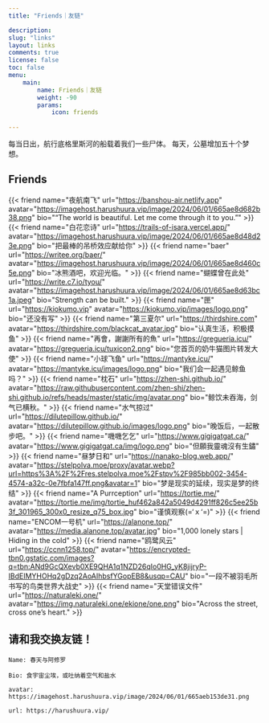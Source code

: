 ```yaml
---
title: "Friends｜友链"

description: 
slug: "links"
layout: links
comments: true
license: false
toc: false
menu: 
    main:
        name: Friends｜友链
        weight: -90
        params:
            icon: friends
        
---
```

<style>
.article-header {
    display: none;
  }
.article-footer {
	display: none;
  }
.toc:false

</style>


每当日出，航行底格里斯河的船载着我们一些尸体。
每天，公墓增加五十个梦想。



## Friends
{{< friend name="夜航南飞" url="https://banshou-air.netlify.app" avatar="https://imagehost.harushuura.vip/image/2024/06/01/665ae8d682b38.png" bio="“The world is beautiful. Let me come through it to you.”" >}}
{{< friend name="白花恋诗" url="https://trails-of-isara.vercel.app/" avatar="https://imagehost.harushuura.vip/image/2024/06/01/665ae8d48d23e.png" bio="把最棒的吊桥效应献给你" >}}
{{< friend name="baer" url="https://writee.org/baer/" avatar="https://imagehost.harushuura.vip/image/2024/06/01/665ae8d460c5e.png" bio="冰熊酒吧，欢迎光临。" >}}
{{< friend name="蝴蝶曾在此处" url="https://write.c7.io/tyou/" avatar="https://imagehost.harushuura.vip/image/2024/06/01/665ae8d63bc1a.jpeg" bio="Strength can be built." >}}
{{< friend name="匣" url="https://kiokumo.vip" avatar="https://kiokumo.vip/images/logo.png" bio="还没有写" >}}
{{< friend name="第三夏尔" url="https://thirdshire.com" avatar="https://thirdshire.com/blackcat_avatar.jpg" bio="认真生活，积极摸鱼" >}}
{{< friend name="再會，謝謝所有的魚" url="https://gregueria.icu/" avatar="https://gregueria.icu/tuxicon2.png" bio="您首页的奶牛猫图片转发大使" >}}
{{< friend name="小球飞鱼" url="https://mantyke.icu/" avatar="https://mantyke.icu/images/logo.png" bio="我们会一起遇见鲸鱼吗？" >}}
{{< friend name="枕石" url="https://zhen-shi.github.io/" avatar="https://raw.githubusercontent.com/zhen-shi/zhen-shi.github.io/refs/heads/master/static/img/avatar.png" bio="鲸饮未吞海，剑气已横秋。" >}}
{{< friend name="水气掠过" url="https://dilutepillow.github.io/" avatar="https://dilutepillow.github.io/images/logo.png" bio="晚饭后，一起散步吧。" >}}
{{< friend name="嘰嘰乞乞" url="https://www.gigigatgat.ca/" avatar="https://www.gigigatgat.ca/img/logo.png" bio="但願我靈魂沒有生鏽" >}}
{{< friend name="昼梦日和" url="https://nanako-blog.web.app/" avatar="https://stelpolva.moe/proxy/avatar.webp?url=https%3A%2F%2Fres.stelpolva.moe%2Fstpv%2F985bb002-3454-4574-a32c-0e7fbfa147ff.png&avatar=1" bio="梦是现实的延续，现实是梦的终结" >}}
{{< friend name="A Purrception" url="https://tortie.me/" avatar="https://tortie.me/img/tortie_huf462a842a5049d4291ff826c5ee25b3f_301965_300x0_resize_q75_box.jpg" bio="谨慎观察(=‘ｘ‘=)" >}}
{{< friend name="ENCOM一号机" url="https://alanone.top/" avatar="https://media.alanone.top/avatar.jpg" bio="1,000 lonely stars | Hiding in the cold" >}}
{{< friend name="鸥鹭风云" url="https://ccnn1258.top/" avatar="https://encrypted-tbn0.gstatic.com/images?q=tbn:ANd9GcQXevb0XE9QHA1q1NZD26qIo0HG_yK8jijryP-IBdEIMYHOHq2gDzq2AoAIhbsfYGopEB8&usqp=CAU" bio="一段不被羽毛所书写的鸟类世界大战史" >}}
{{< friend name="天堂错误文件" url="https://naturaleki.one/" avatar="https://img.naturaleki.one/ekione/one.png" bio="Across the street, cross one’s heart." >}}

## 请和我交换友链！
```
Name: 春天与阿修罗

Bio: 食宇宙尘埃，或吐纳着空气和盐水

avatar: https://imagehost.harushuura.vip/image/2024/06/01/665aeb153de31.png

url: https://harushuura.vip/
```
